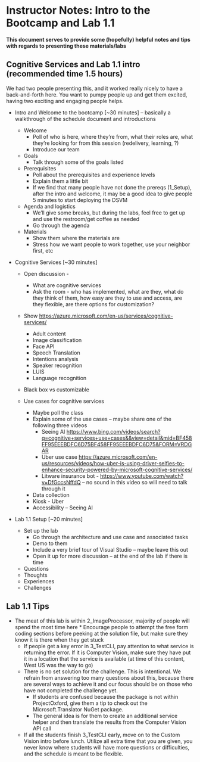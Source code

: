 # Instructor Notes: Intro to the Bootcamp and Lab 1.1

**This document serves to provide some (hopefully) helpful notes and tips with regards to presenting these materials/labs**

## Cognitive Services and Lab 1.1 intro (recommended time 1.5 hours)
We had two people presenting this, and it worked really nicely to have a back-and-forth here. You want to pumpy people up and get them excited, having two exciting and engaging people helps.

*	Intro and Welcome to the bootcamp [~30 minutes] – basically a walkthrough of the schedule document and introductions
    *	Welcome 
        *    Poll of who is here, where they’re from, what their roles are, what they’re looking for from this session (redelivery, learning, ?)
        *   Introduce our team
    *	Goals
        *	Talk through some of the goals listed 
    *	Prerequisites
        *	Poll about the prerequisites and experience levels
        *	Explain them a little bit
        *	If we find that many people have not done the prereqs (1_Setup), after the intro and welcome, it may be a good idea to give people 5 minutes to start deploying the DSVM
    *	Agenda and logistics
        *	We’ll give some breaks, but during the labs, feel free to get up and use the restroom/get coffee as needed
        *	Go through the agenda
    *	Materials
        *	Show them where the materials are
        *   Stress how we want people to work together, use your neighbor first, etc  

*   Cognitive Services [~30 minutes]
    *	Open discussion - 
        *	What are cognitive services
        *   Ask the room - who has implemented, what are they, what do they think of them, how easy are they to use and access, are they flexible, are there options for customization?
    * Show https://azure.microsoft.com/en-us/services/cognitive-services/
        * Adult content
        * Image classification
        * Face API
        * Speech Translation
        * Intentions analysis
        * Speaker recognition
        * LUIS
        * Language recognition
         
    *	Black box vs customizable
    *	Use cases for cognitive services
        *	Maybe poll the class
        *	Explain some of the use cases – maybe share one of the following three videos
            *	Seeing AI https://www.bing.com/videos/search?q=cognitive+services+use+cases&&view=detail&mid=BF458FF95EEEBDFC6D75BF458FF95EEEBDFC6D75&FORM=VRDGAR 
            *	Uber use case https://azure.microsoft.com/en-us/resources/videos/how-uber-is-using-driver-selfies-to-enhance-security-powered-by-microsoft-cognitive-services/ 
            *	Litware insurance bot - https://www.youtube.com/watch?v=DfGccsNffdQ – no sound in this video so will need to talk through it
        *	Data collection
        *	Kiosk - Uber
        *	Accessibility – Seeing AI



*   Lab 1.1 Setup [~20 minutes]
    *	Set up the lab 
        *	Go through the architecture and use case and associated tasks 
        *	Demo to them
        *	Include a very brief tour of Visual Studio – maybe leave this out 
        *	Open it up for more discussion – at the end of the lab if there is time
    *	Questions
    *	Thoughts
    *	Experiences
    *	Challenges

## Lab 1.1 Tips
* The meat of this lab is within 2_ImageProcessor, majority of people will spend the most time here
       * Encourage people to attempt the free form coding sections before peeking at the solution file, but make sure they know it is there when they get stuck
    * If people get a key error in 3_TestCLI, pay attention to what service is returning the error. If it is Computer Vision, make sure they have put it in a location that the service is available (at time of this content, West US was the way to go)
    * There is no set solution for the challenge. This is intentional. We refrain from answering too many questions about this, because there are several ways to achieve it and our focus should be on those who have not completed the challenge yet. 
      * If students are confused because the package is not within ProjectOxford, give them a tip to check out the Microsoft.Translator NuGet package.
      * The general idea is for them to create an additional service helper and then translate the results from the Computer Vision API call
    * If all the students finish 3_TestCLI early, move on to the Custom Vision intro before lunch. Utilize all extra time that you are given, you never know where students will have more questions or difficulties, and the schedule is meant to be flexible.


